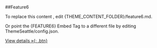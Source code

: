 ##Feature6

To replace this content , edit {THEME_CONTENT_FOLDER}/feature6.md.

Or point the {FEATURE6} Embed Tag to a different file by editing ThemeSeattle/config.json.

[View details &raquo;{: .btn}](#)
